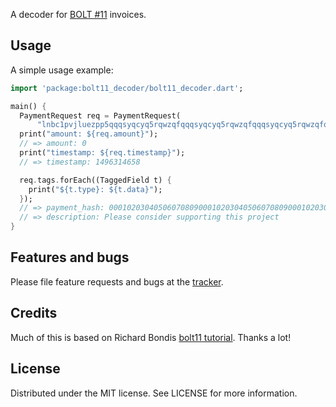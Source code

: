 A decoder for [BOLT #11](https://github.com/lightningnetwork/lightning-rfc/blob/master/11-payment-encoding.md) invoices.


## Usage

A simple usage example:

```dart
import 'package:bolt11_decoder/bolt11_decoder.dart';

main() {
  PaymentRequest req = PaymentRequest(
      "lnbc1pvjluezpp5qqqsyqcyq5rqwzqfqqqsyqcyq5rqwzqfqqqsyqcyq5rqwzqfqypqdpl2pkx2ctnv5sxxmmwwd5kgetjypeh2ursdae8g6twvus8g6rfwvs8qun0dfjkxaq8rkx3yf5tcsyz3d73gafnh3cax9rn449d9p5uxz9ezhhypd0elx87sjle52x86fux2ypatgddc6k63n7erqz25le42c4u4ecky03ylcqca784w");
  print("amount: ${req.amount}");
  // => amount: 0
  print("timestamp: ${req.timestamp}");
  // => timestamp: 1496314658

  req.tags.forEach((TaggedField t) {
    print("${t.type}: ${t.data}");
  });
  // => payment_hash: 0001020304050607080900010203040506070809000102030405060708090102
  // => description: Please consider supporting this project
}
```

## Features and bugs

Please file feature requests and bugs at the [tracker](https://github.com/fusion44/dart_bolt11_decoder/issues).

[tracker]: http://example.com/issues/replaceme

## Credits
Much of this is based on Richard Bondis [bolt11 tutorial](https://github.com/rsbondi/bolt11-tutorial). Thanks a lot!


## License
Distributed under the MIT license. See LICENSE for more information.

